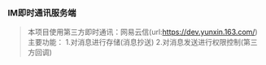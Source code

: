 ### IM即时通讯服务端
> 本项目使用第三方即时通讯：网易云信(url:https://dev.yunxin.163.com/) 
> 主要功能： 
>  1.对消息进行存储(消息抄送) 
>  2.对消息发送进行权限控制(第三方回调) 
